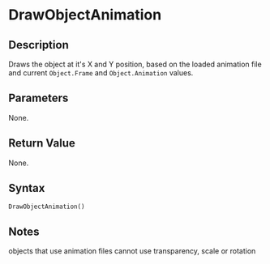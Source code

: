 # DrawObjectAnimation

## Description
Draws the object at it's X and Y position, based on the loaded animation file and current `Object.Frame` and `Object.Animation` values.

## Parameters
None.

## Return Value
None.

## Syntax
```DrawObjectAnimation()```

## Notes
objects that use animation files cannot use transparency, scale or rotation